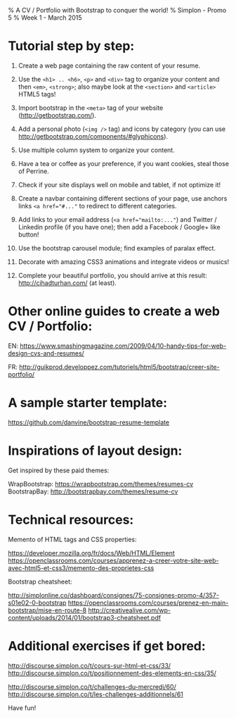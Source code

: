 % A CV / Portfolio with Bootstrap to conquer the world!
% Simplon - Promo 5
% Week 1 - March 2015


# Tutorial step by step:

1) Create a web page containing the raw content of your resume.

2) Use the `<h1> .. <h6>`, `<p>` and `<div>` tag to organize your content and then `<em>`, `<strong>`; also maybe look at the `<section>` and `<article>` HTML5 tags!

3) Import bootstrap in the `<meta>` tag of your website (http://getbootstrap.com/).

4) Add a personal photo (`<img />` tag) and icons by category (you can use http://getbootstrap.com/components/#glyphicons).

5) Use multiple column system to organize your content.

6) Have a tea or coffee as your preference, if you want cookies, steal those of Perrine.

7) Check if your site displays well on mobile and tablet, if not optimize it!

8) Create a navbar containing different sections of your page, use anchors links `<a href="#..."` to redirect to different categories.

9) Add links to your email address (`<a href="mailto:..."`) and Twitter / Linkedin profile (if you have one); then add a Facebook / Google+ like button!

10) Use the bootstrap carousel module; find examples of paralax effect.

11) Decorate with amazing CSS3 animations and integrate videos or musics!

12) Complete your beautiful portfolio, you should arrive at this result: http://cihadturhan.com/ (at least).


# Other online guides to create a web CV / Portfolio:

EN: https://www.smashingmagazine.com/2009/04/10-handy-tips-for-web-design-cvs-and-resumes/

FR: http://guikprod.developpez.com/tutoriels/html5/bootstrap/creer-site-portfolio/


# A sample starter template:

https://github.com/danvine/bootstrap-resume-template


# Inspirations of layout design:

Get inspired by these paid themes:

WrapBootstrap: https://wrapbootstrap.com/themes/resumes-cv
BootstrapBay: http://bootstrapbay.com/themes/resume-cv


# Technical resources:

Memento of HTML tags and CSS properties:

https://developer.mozilla.org/fr/docs/Web/HTML/Element
https://openclassrooms.com/courses/apprenez-a-creer-votre-site-web-avec-html5-et-css3/memento-des-proprietes-css

Bootstrap cheatsheet:

http://simplonline.co/dashboard/consignes/75-consignes-promo-4/357-s01e02-0-bootstrap
https://openclassrooms.com/courses/prenez-en-main-bootstrap/mise-en-route-8
http://creativealive.com/wp-content/uploads/2014/01/bootstrap3-cheatsheet.pdf


# Additional exercises if get bored:

http://discourse.simplon.co/t/cours-sur-html-et-css/33/
http://discourse.simplon.co/t/positionnement-des-elements-en-css/35/

http://discourse.simplon.co/t/challenges-du-mercredi/60/
http://discourse.simplon.co/t/les-challenges-additionnels/61


Have fun!
